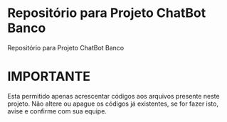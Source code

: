 ﻿# Repositório para Projeto ChatBot Banco
Repositório para Projeto ChatBot Banco

# IMPORTANTE
Esta permitido apenas acrescentar códigos aos arquivos presente neste projeto.
Não altere ou apague os códigos já existentes, se for fazer isto, avise e confirme com sua equipe.

